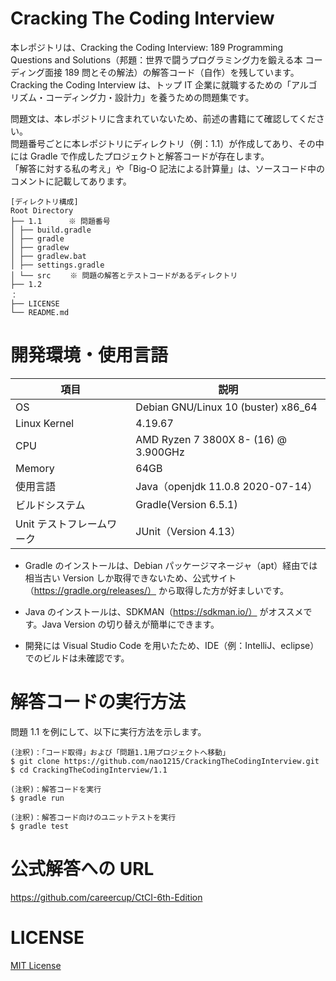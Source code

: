 # Cracking The Coding Interview

本レポジトリは、Cracking the Coding Interview: 189 Programming Questions and Solutions（邦題：世界で闘うプログラミング力を鍛える本 コーディング面接 189 問とその解法）の解答コード（自作）を残しています。
Cracking the Coding Interview は、トップ IT 企業に就職するための「アルゴリズム・コーディング力・設計力」を養うための問題集です。

問題文は、本レポジトリに含まれていないため、前述の書籍にて確認してください。<br>
問題番号ごとに本レポジトリにディレクトリ（例：1.1）が作成してあり、その中には Gradle で作成したプロジェクトと解答コードが存在します。<br>
「解答に対する私の考え」や「Big-O 記法による計算量」は、ソースコード中のコメントに記載してあります。

```
[ディレクトリ構成]
Root Directory
├── 1.1 　　　※ 問題番号
│ ├── build.gradle
│ ├── gradle
│ ├── gradlew
│ ├── gradlew.bat
│ ├── settings.gradle
│ └── src 　　※ 問題の解答とテストコードがあるディレクトリ
├── 1.2
：
├── LICENSE
└── README.md
```

# 開発環境・使用言語

| 項目                      | 説明                                 |
| ------------------------- | ------------------------------------ |
| OS                        | Debian GNU/Linux 10 (buster) x86_64  |
| Linux Kernel              | 4.19.67                              |
| CPU                       | AMD Ryzen 7 3800X 8- (16) @ 3.900GHz |
| Memory                    | 64GB                                 |
| 使用言語                  | Java（openjdk 11.0.8 2020-07-14）    |
| ビルドシステム            | Gradle(Version 6.5.1)                |
| Unit テストフレームワーク | JUnit（Version 4.13）                |

- Gradle のインストールは、Debian パッケージマネージャ（apt）経由では相当古い Version しか取得できないため、公式サイト（https://gradle.org/releases/） から取得した方が好ましいです。

- Java のインストールは、SDKMAN（https://sdkman.io/） がオススメです。Java Version の切り替えが簡単にできます。

- 開発には Visual Studio Code を用いたため、IDE（例：IntelliJ、eclipse）でのビルドは未確認です。

# 解答コードの実行方法

問題 1.1 を例にして、以下に実行方法を示します。

```
(注釈)：「コード取得」および「問題1.1用プロジェクトへ移動」
$ git clone https://github.com/nao1215/CrackingTheCodingInterview.git
$ cd CrackingTheCodingInterview/1.1

(注釈)：解答コードを実行
$ gradle run

(注釈)：解答コード向けのユニットテストを実行
$ gradle test
```

# 公式解答への URL

https://github.com/careercup/CtCI-6th-Edition

# LICENSE

[MIT License](https://github.com/nao1215/CrackingTheCodingInterview/blob/master/LICENSE)
